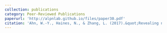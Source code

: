 ```yaml
---
collection: publications
category: Peer-Reviewed Publications
paperurl: 'http://alpnlab.github.io/files/paper30.pdf'
citation: 'Ahn, W.-Y., Haines, N., & Zhang, L. (2017).&quot;Revealing neurocomputational mechanisms of reinforcement learning and decision-making with the hBayesDM package.&quot; <i>Computational Psychiatry.</i>'
---
```

